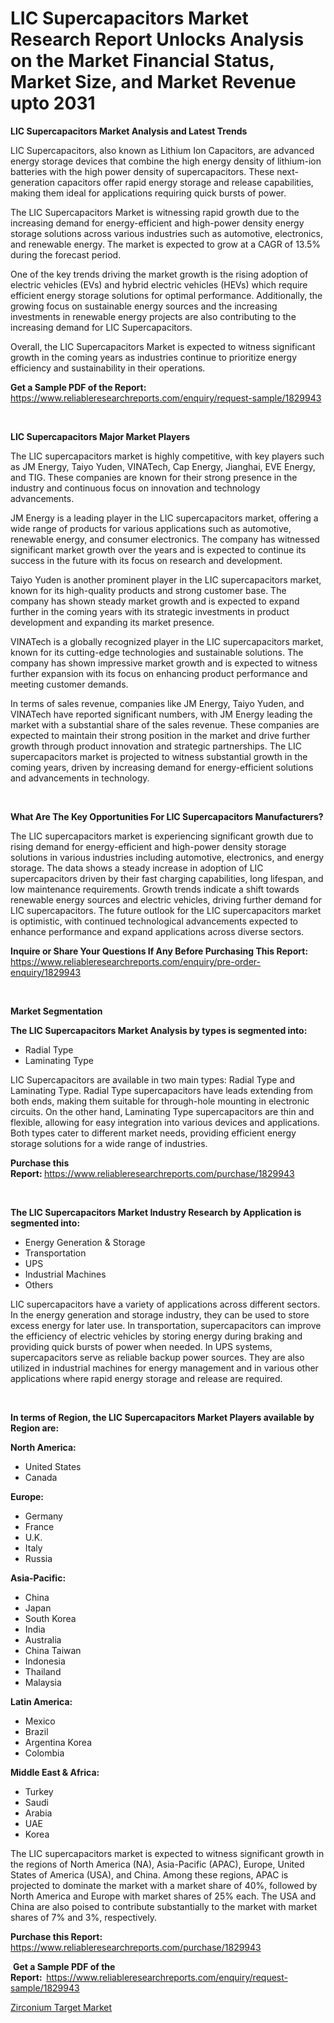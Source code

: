 <p><h1>LIC Supercapacitors Market Research Report Unlocks Analysis on the Market Financial Status, Market Size, and Market Revenue upto 2031</h1></p><p><strong>LIC Supercapacitors Market Analysis and Latest Trends</strong></p>
<p><p>LIC Supercapacitors, also known as Lithium Ion Capacitors, are advanced energy storage devices that combine the high energy density of lithium-ion batteries with the high power density of supercapacitors. These next-generation capacitors offer rapid energy storage and release capabilities, making them ideal for applications requiring quick bursts of power.</p><p>The LIC Supercapacitors Market is witnessing rapid growth due to the increasing demand for energy-efficient and high-power density energy storage solutions across various industries such as automotive, electronics, and renewable energy. The market is expected to grow at a CAGR of 13.5% during the forecast period.</p><p>One of the key trends driving the market growth is the rising adoption of electric vehicles (EVs) and hybrid electric vehicles (HEVs) which require efficient energy storage solutions for optimal performance. Additionally, the growing focus on sustainable energy sources and the increasing investments in renewable energy projects are also contributing to the increasing demand for LIC Supercapacitors.</p><p>Overall, the LIC Supercapacitors Market is expected to witness significant growth in the coming years as industries continue to prioritize energy efficiency and sustainability in their operations.</p></p>
<p><strong>Get a Sample PDF of the Report:&nbsp;</strong> <a href="https://www.reliableresearchreports.com/enquiry/request-sample/1829943">https://www.reliableresearchreports.com/enquiry/request-sample/1829943</a></p>
<p>&nbsp;</p>
<p><strong>LIC Supercapacitors Major Market Players</strong></p>
<p><p>The LIC supercapacitors market is highly competitive, with key players such as JM Energy, Taiyo Yuden, VINATech, Cap Energy, Jianghai, EVE Energy, and TIG. These companies are known for their strong presence in the industry and continuous focus on innovation and technology advancements.</p><p>JM Energy is a leading player in the LIC supercapacitors market, offering a wide range of products for various applications such as automotive, renewable energy, and consumer electronics. The company has witnessed significant market growth over the years and is expected to continue its success in the future with its focus on research and development.</p><p>Taiyo Yuden is another prominent player in the LIC supercapacitors market, known for its high-quality products and strong customer base. The company has shown steady market growth and is expected to expand further in the coming years with its strategic investments in product development and expanding its market presence.</p><p>VINATech is a globally recognized player in the LIC supercapacitors market, known for its cutting-edge technologies and sustainable solutions. The company has shown impressive market growth and is expected to witness further expansion with its focus on enhancing product performance and meeting customer demands.</p><p>In terms of sales revenue, companies like JM Energy, Taiyo Yuden, and VINATech have reported significant numbers, with JM Energy leading the market with a substantial share of the sales revenue. These companies are expected to maintain their strong position in the market and drive further growth through product innovation and strategic partnerships. The LIC supercapacitors market is projected to witness substantial growth in the coming years, driven by increasing demand for energy-efficient solutions and advancements in technology.</p></p>
<p>&nbsp;</p>
<p><strong>What Are The Key Opportunities For LIC Supercapacitors Manufacturers?</strong></p>
<p><p>The LIC supercapacitors market is experiencing significant growth due to rising demand for energy-efficient and high-power density storage solutions in various industries including automotive, electronics, and energy storage. The data shows a steady increase in adoption of LIC supercapacitors driven by their fast charging capabilities, long lifespan, and low maintenance requirements. Growth trends indicate a shift towards renewable energy sources and electric vehicles, driving further demand for LIC supercapacitors. The future outlook for the LIC supercapacitors market is optimistic, with continued technological advancements expected to enhance performance and expand applications across diverse sectors.</p></p>
<p><strong>Inquire or Share Your Questions If Any Before Purchasing This Report:</strong> <a href="https://www.reliableresearchreports.com/enquiry/pre-order-enquiry/1829943">https://www.reliableresearchreports.com/enquiry/pre-order-enquiry/1829943</a></p>
<p>&nbsp;</p>
<p><strong>Market Segmentation</strong></p>
<p><strong>The LIC Supercapacitors Market Analysis by types is segmented into:</strong></p>
<p><ul><li>Radial Type</li><li>Laminating Type</li></ul></p>
<p><p>LIC Supercapacitors are available in two main types: Radial Type and Laminating Type. Radial Type supercapacitors have leads extending from both ends, making them suitable for through-hole mounting in electronic circuits. On the other hand, Laminating Type supercapacitors are thin and flexible, allowing for easy integration into various devices and applications. Both types cater to different market needs, providing efficient energy storage solutions for a wide range of industries.</p></p>
<p><strong>Purchase this Report:&nbsp;</strong><a href="https://www.reliableresearchreports.com/purchase/1829943">https://www.reliableresearchreports.com/purchase/1829943</a></p>
<p>&nbsp;</p>
<p><strong>The LIC Supercapacitors Market Industry Research by Application is segmented into:</strong></p>
<p><ul><li>Energy Generation & Storage</li><li>Transportation</li><li>UPS</li><li>Industrial Machines</li><li>Others</li></ul></p>
<p><p>LIC supercapacitors have a variety of applications across different sectors. In the energy generation and storage industry, they can be used to store excess energy for later use. In transportation, supercapacitors can improve the efficiency of electric vehicles by storing energy during braking and providing quick bursts of power when needed. In UPS systems, supercapacitors serve as reliable backup power sources. They are also utilized in industrial machines for energy management and in various other applications where rapid energy storage and release are required.</p></p>
<p>&nbsp;</p>
<p><strong>In terms of Region, the LIC Supercapacitors Market Players available by Region are:</strong></p>
<p>
    <p> <strong> North America: </strong>
        <ul>
            <li>United States</li>
            <li>Canada</li>
        </ul>
        </p> 
    <p> <strong> Europe: </strong>
        <ul>
            <li>Germany</li>
            <li>France</li>
            <li>U.K.</li>
            <li>Italy</li>
            <li>Russia</li>
        </ul>
        </p> 
    <p> <strong> Asia-Pacific: </strong>
        <ul>
            <li>China</li>
            <li>Japan</li>
            <li>South Korea</li>
            <li>India</li>
            <li>Australia</li>
            <li>China Taiwan</li>
            <li>Indonesia</li>
            <li>Thailand</li>
            <li>Malaysia</li>
        </ul>
        </p> 
    <p> <strong> Latin America: </strong>
        <ul>
            <li>Mexico</li>
            <li>Brazil</li>
            <li>Argentina Korea</li>
            <li>Colombia</li>
        </ul>
        </p> 
    <p> <strong> Middle East & Africa: </strong>
        <ul>
            <li>Turkey</li>
            <li>Saudi</li>
            <li>Arabia</li>
            <li>UAE</li>
            <li>Korea</li>
        </ul>
    </p>
    </p>
<p><p>The LIC supercapacitors market is expected to witness significant growth in the regions of North America (NA), Asia-Pacific (APAC), Europe, United States of America (USA), and China. Among these regions, APAC is projected to dominate the market with a market share of 40%, followed by North America and Europe with market shares of 25% each. The USA and China are also poised to contribute substantially to the market with market shares of 7% and 3%, respectively.</p></p>
<p><strong>Purchase this Report: </strong><a href="https://www.reliableresearchreports.com/purchase/1829943">https://www.reliableresearchreports.com/purchase/1829943</a></p>
<p>&nbsp;<strong>Get a Sample PDF of the Report:&nbsp;&nbsp;</strong><a href="https://www.reliableresearchreports.com/enquiry/request-sample/1829943">https://www.reliableresearchreports.com/enquiry/request-sample/1829943</a></p>
<p><strong></strong></p>
<p><p><a href="https://cautious-neon-760.notion.site/Zirconium-Target-Market-Size-Share-Trends-Analysis-Report-By-Application-Regional-Outlook-Compe-b9d734c117fe47a382ae37b2d404b96e">Zirconium Target Market</a></p></p>